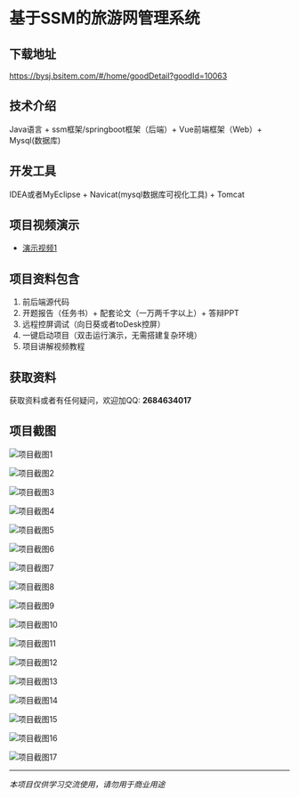 # 基于SSM的旅游网管理系统

## 下载地址
https://bysj.bsitem.com/#/home/goodDetail?goodId=10063

## 技术介绍
Java语言 + ssm框架/springboot框架（后端）+ Vue前端框架（Web）+ Mysql(数据库)

## 开发工具
IDEA或者MyEclipse + Navicat(mysql数据库可视化工具) + Tomcat

## 项目视频演示
- [演示视频1](https://graduation-images.oss-cn-beijing.aliyuncs.com/videos/89%E5%A5%97-3-ssm%E5%BD%95%E5%83%8F/10063_%E5%9F%BA%E4%BA%8ESSM%E7%9A%84%E6%97%85%E6%B8%B8%E7%BD%91%E7%AE%A1%E7%90%86%E7%B3%BB%E7%BB%9F%E8%AE%BE%E8%AE%A1%E4%B8%8E%E5%AE%9E%E7%8E%B0%E5%BD%95%E5%83%8Fpf.mp4)

## 项目资料包含
1. 前后端源代码
2. 开题报告（任务书）+ 配套论文（一万两千字以上）+ 答辩PPT
3. 远程控屏调试（向日葵或者toDesk控屏）
4. 一键启动项目（双击运行演示，无需搭建复杂环境）
5. 项目讲解视频教程

## 获取资料
获取资料或者有任何疑问，欢迎加QQ: **2684634017**

## 项目截图
![项目截图1](https://graduation-images.oss-cn-beijing.aliyuncs.com/图片/10063/毕设论坛项目主图.jpg)

![项目截图2](https://graduation-images.oss-cn-beijing.aliyuncs.com/图片/10063/1.png)

![项目截图3](https://graduation-images.oss-cn-beijing.aliyuncs.com/图片/10063/2.png)

![项目截图4](https://graduation-images.oss-cn-beijing.aliyuncs.com/图片/10063/3.png)

![项目截图5](https://graduation-images.oss-cn-beijing.aliyuncs.com/图片/10063/4.png)

![项目截图6](https://graduation-images.oss-cn-beijing.aliyuncs.com/图片/10063/5.png)

![项目截图7](https://graduation-images.oss-cn-beijing.aliyuncs.com/图片/10063/6.png)

![项目截图8](https://graduation-images.oss-cn-beijing.aliyuncs.com/图片/10063/7.png)

![项目截图9](https://graduation-images.oss-cn-beijing.aliyuncs.com/图片/10063/8.png)

![项目截图10](https://graduation-images.oss-cn-beijing.aliyuncs.com/图片/10063/9.png)

![项目截图11](https://graduation-images.oss-cn-beijing.aliyuncs.com/图片/10063/10.png)

![项目截图12](https://graduation-images.oss-cn-beijing.aliyuncs.com/图片/10063/11.png)

![项目截图13](https://graduation-images.oss-cn-beijing.aliyuncs.com/图片/10063/12.png)

![项目截图14](https://graduation-images.oss-cn-beijing.aliyuncs.com/图片/10063/13.png)

![项目截图15](https://graduation-images.oss-cn-beijing.aliyuncs.com/图片/10063/14.png)

![项目截图16](https://graduation-images.oss-cn-beijing.aliyuncs.com/图片/10063/15.png)

![项目截图17](https://graduation-images.oss-cn-beijing.aliyuncs.com/图片/10063/16.png)

---
*本项目仅供学习交流使用，请勿用于商业用途*
